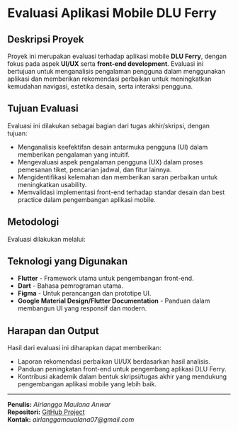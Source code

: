 # Evaluasi Aplikasi Mobile DLU Ferry

## Deskripsi Proyek
Proyek ini merupakan evaluasi terhadap aplikasi mobile **DLU Ferry**, dengan fokus pada aspek **UI/UX** serta **front-end development**. Evaluasi ini bertujuan untuk menganalisis pengalaman pengguna dalam menggunakan aplikasi dan memberikan rekomendasi perbaikan untuk meningkatkan kemudahan navigasi, estetika desain, serta interaksi pengguna.

## Tujuan Evaluasi
Evaluasi ini dilakukan sebagai bagian dari tugas akhir/skripsi, dengan tujuan:
- Menganalisis keefektifan desain antarmuka pengguna (UI) dalam memberikan pengalaman yang intuitif.
- Mengevaluasi aspek pengalaman pengguna (UX) dalam proses pemesanan tiket, pencarian jadwal, dan fitur lainnya.
- Mengidentifikasi kelemahan dan memberikan saran perbaikan untuk meningkatkan usability.
- Memvalidasi implementasi front-end terhadap standar desain dan best practice dalam pengembangan aplikasi mobile.

## Metodologi
Evaluasi dilakukan melalui:
<!-- 1. **Analisis Heuristik** - Menggunakan prinsip-prinsip UI/UX untuk menilai efektivitas desain aplikasi.
2. **Uji Pengguna (User Testing)** - Melibatkan pengguna untuk mendapatkan umpan balik langsung.
3. **Komparasi dengan Aplikasi Sejenis** - Membandingkan UI/UX DLU Ferry dengan aplikasi serupa untuk menilai keunggulan dan kekurangannya.
4. **Evaluasi Kinerja Front-End** - Meninjau kode dan struktur aplikasi untuk memastikan efisiensi dan keterbacaan. -->

## Teknologi yang Digunakan
- **Flutter** - Framework utama untuk pengembangan front-end.
- **Dart** - Bahasa pemrograman utama.
- **Figma** - Untuk perancangan dan prototipe UI.
- **Google Material Design/Flutter Documentation** - Panduan dalam membangun UI yang responsif dan modern.

## Harapan dan Output
Hasil dari evaluasi ini diharapkan dapat memberikan:
- Laporan rekomendasi perbaikan UI/UX berdasarkan hasil analisis.
- Panduan peningkatan front-end untuk pengembang aplikasi DLU Ferry.
- Kontribusi akademik dalam bentuk skripsi/tugas akhir yang mendukung pengembangan aplikasi mobile yang lebih baik.

---
**Penulis:** _Airlangga Maulana Anwar_  
**Repositori:** [GitHub Project](https://github.com/Angga21104050/eval-dlu-ferry)  
**Kontak:** _airlanggamaualana07@gmail.com_

